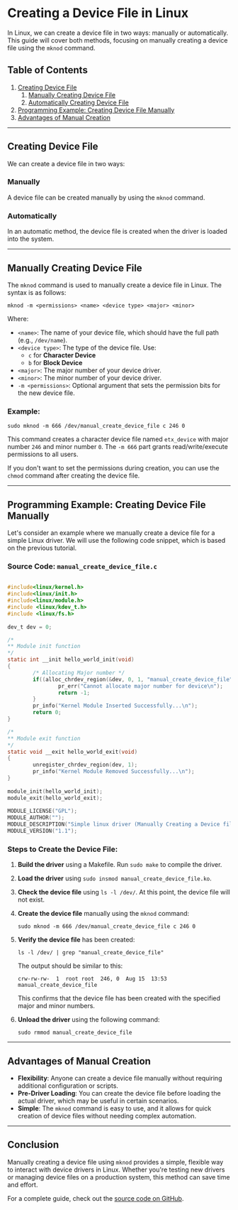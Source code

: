 
# Creating a Device File in Linux

In Linux, we can create a device file in two ways: manually or automatically. This guide will cover both methods, focusing on manually creating a device file using the `mknod` command.

## Table of Contents

1. [Creating Device File](#creating-device-file)
   1. [Manually Creating Device File](#manually-creating-device-file)
   2. [Automatically Creating Device File](#automatically-creating-device-file)
2. [Programming Example: Creating Device File Manually](#programming-example-creating-device-file-manually)
3. [Advantages of Manual Creation](#advantages-of-manual-creation)

---

## Creating Device File

We can create a device file in two ways:

### Manually
A device file can be created manually by using the `mknod` command.

### Automatically
In an automatic method, the device file is created when the driver is loaded into the system.

---

## Manually Creating Device File

The `mknod` command is used to manually create a device file in Linux. The syntax is as follows:

```
mknod -m <permissions> <name> <device type> <major> <minor>
```

Where:
- `<name>`: The name of your device file, which should have the full path (e.g., `/dev/name`).
- `<device type>`: The type of the device file. Use:
  - `c` for **Character Device**
  - `b` for **Block Device**
- `<major>`: The major number of your device driver.
- `<minor>`: The minor number of your device driver.
- `-m <permissions>`: Optional argument that sets the permission bits for the new device file.

### Example:

```
sudo mknod -m 666 /dev/manual_create_device_file c 246 0
```

This command creates a character device file named `etx_device` with major number `246` and minor number `0`. The `-m 666` part grants read/write/execute permissions to all users.

If you don't want to set the permissions during creation, you can use the `chmod` command after creating the device file.

---

## Programming Example: Creating Device File Manually

Let's consider an example where we manually create a device file for a simple Linux driver. We will use the following code snippet, which is based on the previous tutorial.

### Source Code: `manual_create_device_file.c`

```c

#include<linux/kernel.h>
#include<linux/init.h>
#include<linux/module.h>
#include <linux/kdev_t.h>
#include <linux/fs.h>
 
dev_t dev = 0;

/*
** Module init function
*/
static int __init hello_world_init(void)
{
        /* Allocating Major number */
        if((alloc_chrdev_region(&dev, 0, 1, "manual_create_device_file")) < 0){
                pr_err("Cannot allocate major number for device\n");
                return -1;
        }
        pr_info("Kernel Module Inserted Successfully...\n");
        return 0;
}

/*
** Module exit function
*/
static void __exit hello_world_exit(void)
{
        unregister_chrdev_region(dev, 1);
        pr_info("Kernel Module Removed Successfully...\n");
}
 
module_init(hello_world_init);
module_exit(hello_world_exit);
 
MODULE_LICENSE("GPL");
MODULE_AUTHOR("");
MODULE_DESCRIPTION("Simple linux driver (Manually Creating a Device file)");
MODULE_VERSION("1.1");
```

### Steps to Create the Device File:

1. **Build the driver** using a Makefile. Run `sudo make` to compile the driver.
2. **Load the driver** using `sudo insmod manual_create_device_file.ko`.
3. **Check the device file** using `ls -l /dev/`. At this point, the device file will not exist.
4. **Create the device file** manually using the `mknod` command:

   ```
   sudo mknod -m 666 /dev/manual_create_device_file c 246 0
   ```

5. **Verify the device file** has been created:

   ```
   ls -l /dev/ | grep "manual_create_device_file"
   ```

   The output should be similar to this:

   ```
   crw-rw-rw-  1  root root  246, 0  Aug 15  13:53  manual_create_device_file
   ```

   This confirms that the device file has been created with the specified major and minor numbers.

6. **Unload the driver** using the following command:

   ```
   sudo rmmod manual_create_device_file
   ```

---

## Advantages of Manual Creation

- **Flexibility**: Anyone can create a device file manually without requiring additional configuration or scripts.
- **Pre-Driver Loading**: You can create the device file before loading the actual driver, which may be useful in certain scenarios.
- **Simple**: The `mknod` command is easy to use, and it allows for quick creation of device files without needing complex automation.

---

## Conclusion

Manually creating a device file using `mknod` provides a simple, flexible way to interact with device drivers in Linux. Whether you're testing new drivers or managing device files on a production system, this method can save time and effort.

For a complete guide, check out the [source code on GitHub](https://github.com/EmbeTronicX/linux-driver).
